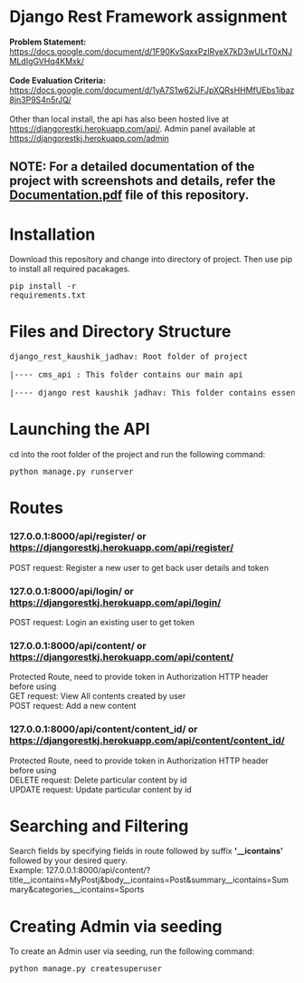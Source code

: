 # Django Rest Framework assignment
**Problem Statement:** https://docs.google.com/document/d/1F90KvSqxxPzIRyeX7kD3wULrT0xNJMLdIgGVHq4KMxk/ 
<br><br>**Code Evaluation Criteria:** https://docs.google.com/document/d/1yA7S1w62iJFJpXQRsHHMfUEbs1ibaz8jn3P9S4n5rJQ/
<br><br> Other than local install, the api has also been hosted live at https://djangorestkj.herokuapp.com/api/. Admin panel available at https://djangorestkj.herokuapp.com/admin 
## NOTE: For a detailed documentation of the project with screenshots and details, refer the <a href ="https://github.com/kaushikjadhav01/django_rest_kaushik_jadhav/blob/master/Documentation.pdf">Documentation.pdf</a> file of this repository.

# Installation
Download this repository and change into directory of project. Then use pip to install all required pacakages. <pre>pip install -r requirements.txt</pre>

# Files and Directory Structure
<pre>
django_rest_kaushik_jadhav: Root folder of project

|---- cms_api : This folder contains our main api

|---- django_rest_kaushik_jadhav: This folder contains essential settings and configuration files of project.
</pre>

# Launching the API
cd into the root folder of the project and run the following command:
<pre>python manage.py runserver</pre>

# Routes
### 127.0.0.1:8000/api/register/ or https://djangorestkj.herokuapp.com/api/register/
POST request: Register a new user to get back user details and token

### 127.0.0.1:8000/api/login/ or https://djangorestkj.herokuapp.com/api/login/
POST request: Login an existing user to get token

### 127.0.0.1:8000/api/content/ or https://djangorestkj.herokuapp.com/api/content/
Protected Route, need to provide token in Authorization HTTP header before using<br>
GET request: View All contents created by user<br>
POST request: Add a new content

### 127.0.0.1:8000/api/content/content_id/ or https://djangorestkj.herokuapp.com/api/content/content_id/
Protected Route, need to provide token in Authorization HTTP header before using<br>
DELETE request: Delete particular content by id<br>
UPDATE request: Update particular content by id

# Searching and Filtering
Search fields by specifying fields in route followed by suffix **'__icontains'** followed by your desired query.
<br>Example: 127.0.0.1:8000/api/content/?title__icontains=MyPostj&body__icontains=Post&summary__icontains=Summary&categories__icontains=Sports

# Creating Admin via seeding
To create an Admin user via seeding, run the following command:
<pre>python manage.py createsuperuser</pre>

